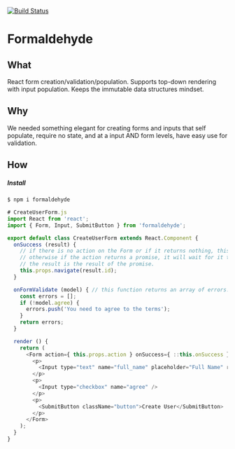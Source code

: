 [![Build Status](https://travis-ci.org/inlineblock/formaldehyde.svg)](https://travis-ci.org/inlineblock/formaldehyde)
# Formaldehyde

## What

React form creation/validation/population. Supports top-down rendering with input population. Keeps the immutable data structures mindset.


## Why

We needed something elegant for creating forms and inputs that self populate, require no state, and at a input AND form levels, have easy use for validation.

## How

##### Install
```bash
$ npm i formaldehyde
```

```js
# CreateUserForm.js
import React from 'react';
import { Form, Input, SubmitButton } from 'formaldehyde';

export default class CreateUserForm extends React.Component {
  onSuccess (result) {
    // if there is no action on the Form or if it returns nothing, this gets called immiediately
    // otherwise if the action returns a promise, it will wait for it to finish
    // the result is the result of the promise.
    this.props.navigate(result.id);
  }

  onFormValidate (model) { // this function returns an array of errors.
    const errors = [];
    if (!model.agree) {
      errors.push('You need to agree to the terms');
    }
    return errors;
  }

  render () {
    return (
      <Form action={ this.props.action } onSuccess={ ::this.onSuccess } validateForm={ ::this.onFormValidate } model={ {} } showValidationErrors>
        <p>
          <Input type="text" name="full_name" placeholder="Full Name" required />
        </p>
        <p>
          <Input type="checkbox" name="agree" /> 
        </p>
        <p>
          <SubmitButton className="button">Create User</SubmitButton>
        </p>
      </Form>
    );
  }
}
```
